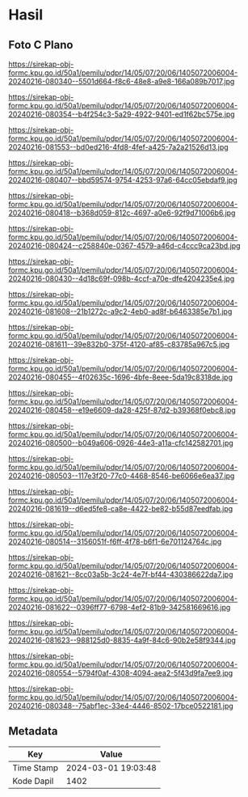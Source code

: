 # Hasil

## Foto C Plano

https://sirekap-obj-formc.kpu.go.id/50a1/pemilu/pdpr/14/05/07/20/06/1405072006004-20240216-080340--5501d664-f8c6-48e8-a9e8-166a089b7017.jpg

https://sirekap-obj-formc.kpu.go.id/50a1/pemilu/pdpr/14/05/07/20/06/1405072006004-20240216-080354--b4f254c3-5a29-4922-9401-ed1f62bc575e.jpg

https://sirekap-obj-formc.kpu.go.id/50a1/pemilu/pdpr/14/05/07/20/06/1405072006004-20240216-081553--bd0ed216-4fd8-4fef-a425-7a2a21526d13.jpg

https://sirekap-obj-formc.kpu.go.id/50a1/pemilu/pdpr/14/05/07/20/06/1405072006004-20240216-080407--bbd59574-9754-4253-97a6-64cc05ebdaf9.jpg

https://sirekap-obj-formc.kpu.go.id/50a1/pemilu/pdpr/14/05/07/20/06/1405072006004-20240216-080418--b368d059-812c-4697-a0e6-92f9d71006b6.jpg

https://sirekap-obj-formc.kpu.go.id/50a1/pemilu/pdpr/14/05/07/20/06/1405072006004-20240216-080424--c258840e-0367-4579-a46d-c4ccc9ca23bd.jpg

https://sirekap-obj-formc.kpu.go.id/50a1/pemilu/pdpr/14/05/07/20/06/1405072006004-20240216-080430--4d18c69f-098b-4ccf-a70e-dfe4204235e4.jpg

https://sirekap-obj-formc.kpu.go.id/50a1/pemilu/pdpr/14/05/07/20/06/1405072006004-20240216-081608--21b1272c-a9c2-4eb0-ad8f-b6463385e7b1.jpg

https://sirekap-obj-formc.kpu.go.id/50a1/pemilu/pdpr/14/05/07/20/06/1405072006004-20240216-081611--39e832b0-375f-4120-af85-c83785a967c5.jpg

https://sirekap-obj-formc.kpu.go.id/50a1/pemilu/pdpr/14/05/07/20/06/1405072006004-20240216-080455--4f02635c-1696-4bfe-8eee-5da19c8318de.jpg

https://sirekap-obj-formc.kpu.go.id/50a1/pemilu/pdpr/14/05/07/20/06/1405072006004-20240216-080458--e19e6609-da28-425f-87d2-b39368f0ebc8.jpg

https://sirekap-obj-formc.kpu.go.id/50a1/pemilu/pdpr/14/05/07/20/06/1405072006004-20240216-080500--b049a606-0926-44e3-a11a-cfc142582701.jpg

https://sirekap-obj-formc.kpu.go.id/50a1/pemilu/pdpr/14/05/07/20/06/1405072006004-20240216-080503--117e3f20-77c0-4468-8546-be6066e6ea37.jpg

https://sirekap-obj-formc.kpu.go.id/50a1/pemilu/pdpr/14/05/07/20/06/1405072006004-20240216-081619--d6ed5fe8-ca8e-4422-be82-b55d87eedfab.jpg

https://sirekap-obj-formc.kpu.go.id/50a1/pemilu/pdpr/14/05/07/20/06/1405072006004-20240216-080514--3156051f-f6ff-4f78-b6f1-6e701124764c.jpg

https://sirekap-obj-formc.kpu.go.id/50a1/pemilu/pdpr/14/05/07/20/06/1405072006004-20240216-081621--8cc03a5b-3c24-4e7f-bf44-430386622da7.jpg

https://sirekap-obj-formc.kpu.go.id/50a1/pemilu/pdpr/14/05/07/20/06/1405072006004-20240216-081622--0396ff77-6798-4ef2-81b9-342581669616.jpg

https://sirekap-obj-formc.kpu.go.id/50a1/pemilu/pdpr/14/05/07/20/06/1405072006004-20240216-081623--988125d0-8835-4a9f-84c6-90b2e58f9344.jpg

https://sirekap-obj-formc.kpu.go.id/50a1/pemilu/pdpr/14/05/07/20/06/1405072006004-20240216-080554--5794f0af-4308-4094-aea2-5f43d9fa7ee9.jpg

https://sirekap-obj-formc.kpu.go.id/50a1/pemilu/pdpr/14/05/07/20/06/1405072006004-20240216-080348--75abf1ec-33e4-4446-8502-17bce0522181.jpg


## Metadata

| Key        | Value               |
| ---------- | ------------------- |
| Time Stamp | 2024-03-01 19:03:48 |
| Kode Dapil | 1402                |



